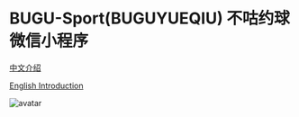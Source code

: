# BUGU-Sport(BUGUYUEQIU) 不咕约球微信小程序

[中文介绍](https://github.com/HeXavi8/BUGU-Sport/tree/main/中文介绍)

[English Introduction](https://github.com/HeXavi8/BUGU-Sport/tree/main/English_introduction)

![avatar](https://github.com/HeXavi8/BUGU-Sport/blob/main/QRcode.JPG)

